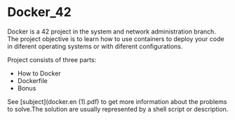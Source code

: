 # Docker_42

Docker is a 42 project in the system and network administration branch. The project objective is to learn how to use containers to deploy your code in diferent operating systems or with diferent configurations.

Project consists of three parts:
* How to Docker
* Dockerfile
* Bonus

See [subject](docker.en (1).pdf) to get more information about the problems to solve.The solution are usually represented by a shell script or description.
